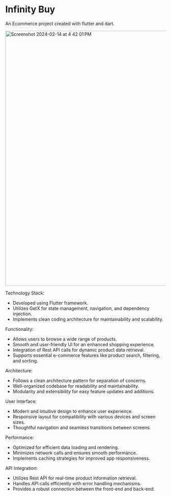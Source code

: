 # Infinity Buy

An Ecommerce project created with flutter and dart.

<img width="798" alt="Screenshot 2024-02-14 at 4 42 01 PM" src="https://github.com/hafizflow/Infinity-Buy/assets/143031834/437f33c1-aa48-4f49-831e-1d8416a3e6f6">

Technology Stack:
- Developed using Flutter framework.
- Utilizes GetX for state management, navigation, and dependency injection.
- Implements clean coding architecture for maintainability and scalability.

Functionality:
- Allows users to browse a wide range of products.
- Smooth and user-friendly UI for an enhanced shopping experience.
- Integration of Rest API calls for dynamic product data retrieval.
- Supports essential e-commerce features like product search, filtering, and sorting.

Architecture:
- Follows a clean architecture pattern for separation of concerns.
- Well-organized codebase for readability and maintainability.
- Modularity and extensibility for easy feature updates and additions.

User Interface:
- Modern and intuitive design to enhance user experience.
- Responsive layout for compatibility with various devices and screen sizes.
- Thoughtful navigation and seamless transitions between screens.

Performance:
- Optimized for efficient data loading and rendering.
- Minimizes network calls and ensures smooth performance.
- Implements caching strategies for improved app responsiveness.

API Integration:
- Utilizes Rest API for real-time product information retrieval.
- Handles API calls efficiently with error handling mechanisms.
- Provides a robust connection between the front-end and back-end.
